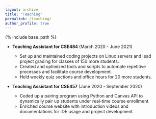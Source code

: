 ```yaml
---
layout: archive
title: "Teaching"
permalink: /teaching/
author_profile: true
---
```


{% include base_path %}

- **Teaching Assistant for CSE484** (March 2020 - June 2021)

  - Set up and maintained coding projects on Linux servers and lead project grading for classes of 150 more students.
  - Created and optimized tools and scripts to automate repetitive processes and facilitate course development.
  - Held weekly quiz sections and office hours for 20 more students.

- **Teaching Assistant for CSE457** (June 2020 - September 2020)
  - Coded up a pairing program using Python and Canvas API to dynamically pair up students under real-time course enrollment.
  - Enriched course website with introduction videos and documentations for IDE usage and project development.

